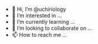 - 👋 Hi, I’m @uchiriology
- 👀 I’m interested in ...
- 🌱 I’m currently learning ...
- 💞️ I’m looking to collaborate on ...
- 📫 How to reach me ...

<!---
uchiriology/uchiriology is a ✨ special ✨ repository because its `README.md` (this file) appears on your GitHub profile.
You can click the Preview link to take a look at your changes.
--->
